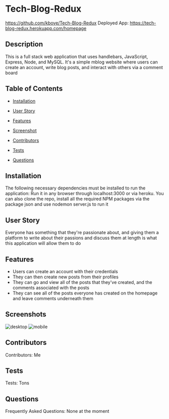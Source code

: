 # Tech-Blog-Redux
https://github.com/kbove/Tech-Blog-Redux
Deployed App: https://tech-blog-redux.herokuapp.com/homepage
    
## Description
This is a full stack web application that uses handlebars, JavaScript, Express, Node, and MySQL. It's a simple mblog website where users can create an account, write blog posts, and interact with others via a comment board
    
## Table of Contents
    
* [Installation](#Installation)
    
* [User Story](#Usage)

* [Features](#Features)
    
* [Screenshot](#Screenshot)
    
* [Contributors](#Contributors)
    
* [Tests](#Tests)
    
* [Questions](#Question)
    
## Installation <a id="Installation"></a>
The following necessary dependencies must be installed to run the application: Run it in any browser through localhost:3000 or via heroku. You can also clone the repo, install all the required NPM packages via the package json and use nodemon server.js to run it
    
## User Story <a id="Usage"></a>
Everyone has something that they're passionate about, and giving them a platform to write about their passions and discuss them at length is what this application will allow them to do

## Features <a id="Features"></a>
- Users can create an account with their credentials
- They can then create new posts from their profiles
- They can go and view all of the posts that they've created, and the comments associated with the posts
- They can see all of the posts everyone has created on the homepage and leave comments underneath them

    
## Screenshots <a id="Screenshot"></a>
![desktop](https://user-images.githubusercontent.com/89953218/148660734-cf652d02-30e6-4a3e-97a2-e1bd0574b498.JPG)
![mobile](https://user-images.githubusercontent.com/89953218/148660746-6baf9def-4bbb-4433-8c6f-6c057102b8ca.JPG)

## Contributors <a id="Contributors"></a>
Contributors: Me
    
## Tests <a id="Tests"></a>
Tests: Tons
    
## Questions <a id="Question"></a>
Frequently Asked Questions: None at the moment
    
